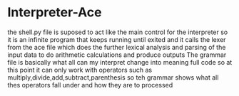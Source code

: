 # Interpreter-Ace
the shell.py file is suposed to act like the main control for the interpreter so it is an infinite program that keeps running until exited and it calls the 
lexer from the ace file which does the further lexical analysis and parsing of the input data to do arithmetic calculations and produce outputs
The grammar file is basically what all can my interpret change into meaning full code so at this point it can only work with operators such as
multiply,divide,add,subtract,parenthesis so teh grammar shows what all thes operators fall under and how they are to processed 
